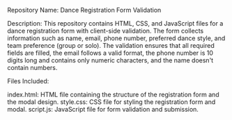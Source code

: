 
Repository Name: Dance Registration Form Validation

Description:
This repository contains HTML, CSS, and JavaScript files for a dance registration form with client-side validation. The form collects information such as name, email, phone number, preferred dance style, and team preference (group or solo). The validation ensures that all required fields are filled, the email follows a valid format, the phone number is 10 digits long and contains only numeric characters, and the name doesn't contain numbers.

Files Included:

index.html: HTML file containing the structure of the registration form and the modal design.
style.css: CSS file for styling the registration form and modal.
script.js: JavaScript file for form validation and submission.
